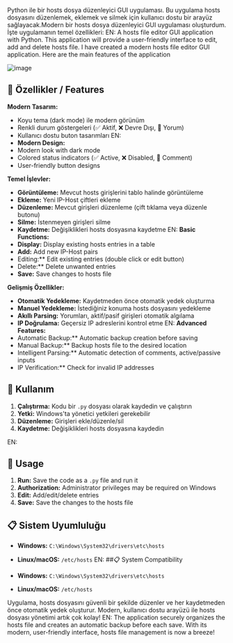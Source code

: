 Python ile  bir hosts dosya düzenleyici GUI uygulaması. Bu uygulama hosts dosyasını düzenlemek, eklemek ve silmek için kullanıcı dostu bir arayüz sağlayacak.Modern bir hosts dosya düzenleyici GUI uygulaması oluşturdum. İşte uygulamanın temel özellikleri:
EN:
A hosts file editor GUI application with Python. This application will provide a user-friendly interface to edit, add and delete hosts file. I have created a modern hosts file editor GUI application. Here are the main features of the application

![image](https://github.com/user-attachments/assets/9da2b8f9-2603-451e-a82f-e9c3696b662f)

## 🌟 Özellikler / Features

**Modern Tasarım:**
- Koyu tema (dark mode) ile modern görünüm
- Renkli durum göstergeleri (✅ Aktif, ❌ Devre Dışı, 💬 Yorum)
- Kullanıcı dostu buton tasarımları
EN:
- **Modern Design:**
- Modern look with dark mode
- Colored status indicators (✅ Active, ❌ Disabled, 💬 Comment)
- User-friendly button designs

**Temel İşlevler:**
- **Görüntüleme:** Mevcut hosts girişlerini tablo halinde görüntüleme
- **Ekleme:** Yeni IP-Host çiftleri ekleme
- **Düzenleme:** Mevcut girişleri düzenleme (çift tıklama veya düzenle butonu)
- **Silme:** İstenmeyen girişleri silme
- **Kaydetme:** Değişiklikleri hosts dosyasına kaydetme
EN:
**Basic Functions:**
- **Display:** Display existing hosts entries in a table
- **Add:** Add new IP-Host pairs
- Editing:** Edit existing entries (double click or edit button)
- Delete:** Delete unwanted entries
- **Save:** Save changes to hosts file

**Gelişmiş Özellikler:**
- **Otomatik Yedekleme:** Kaydetmeden önce otomatik yedek oluşturma
- **Manuel Yedekleme:** İstediğiniz konuma hosts dosyasını yedekleme
- **Akıllı Parsing:** Yorumları, aktif/pasif girişleri otomatik algılama
- **IP Doğrulama:** Geçersiz IP adreslerini kontrol etme
EN:
 **Advanced Features:**
- Automatic Backup:** Automatic backup creation before saving
- Manual Backup:** Backup hosts file to the desired location
- Intelligent Parsing:** Automatic detection of comments, active/passive inputs
- IP Verification:** Check for invalid IP addresses

## 🚀 Kullanım

1. **Çalıştırma:** Kodu bir `.py` dosyası olarak kaydedin ve çalıştırın
2. **Yetki:** Windows'ta yönetici yetkileri gerekebilir
3. **Düzenleme:** Girişleri ekle/düzenle/sil
4. **Kaydetme:** Değişiklikleri hosts dosyasına kaydedin
   
EN:
## 🚀 Usage

1. **Run:** Save the code as a `.py` file and run it
2. **Authorization:** Administrator privileges may be required on Windows
3. **Edit:** Add/edit/delete entries
4. **Save:** Save the changes to the hosts file

## 📋 Sistem Uyumluluğu

- **Windows:** `C:\Windows\System32\drivers\etc\hosts`
- **Linux/macOS:** `/etc/hosts`
EN:
##📋 System Compatibility

- **Windows:** `C:\Windows\System32\drivers\etc\hosts`
- **Linux/macOS:** `/etc/hosts`

Uygulama, hosts dosyasını güvenli bir şekilde düzenler ve her kaydetmeden önce otomatik yedek oluşturur. Modern, kullanıcı dostu arayüzü ile hosts dosyası yönetimi artık çok kolay!
EN:
The application securely organizes the hosts file and creates an automatic backup before each save. With its modern, user-friendly interface, hosts file management is now a breeze!
